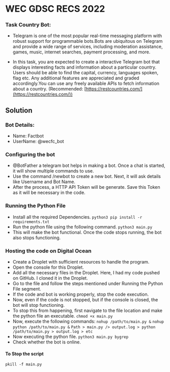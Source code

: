 # WEC GDSC RECS 2022

### Task Country Bot:

- Telegram is one of the most popular real-time messaging platform with robust support for programmable bots.Bots are ubiquitous on Telegram and provide a wide range of services, including moderation assistance, games, music, internet searches, payment processing, and more.

- In this task, you are expected to create a interactive Telegram bot that displays interesting facts and information about a particular country. Users should be able to find the capital, currency, languages spoken, flag etc. Any additional features are appreciated and graded accordingly.You can use any freely available APIs to fetch information about a country. (Recommended:  [https://restcountries.com/](https://restcountries.com/))

## Solution
### Bot Details:
- Name: Factbot
- UserName: @wecfc_bot
### Configuring the bot
-  @BotFather a telegram bot helps in making a bot. Once a chat is started, it will show multiple commands to use. 
- Use the command /newbot to create a new bot. Next, it will ask details like Username and Bot Name. 
- After the process, a HTTP API Token will be generate. Save this Token as it will be necessary in the code.
### Running the Python File
- Install all the required Dependencies.
`python3 pip install -r requirements.txt`
- Run the python file using the following command.
`python3 main.py`
- This will make the bot functional. Once the code stops running, the bot also stops functioning. 
### Hosting the code on Digital Ocean
- Create a Droplet with sufficient resources to handle the program. 
- Open the console for this Droplet.
- Add all the necessary files in the Droplet. Here, I had my code pushed on GitHub. I cloned it in the Droplet.
- Go to the file and follow the steps mentioned under Running the Python File segment.
- If the code and bot is working properly, stop the code execution.
- Now, even if the code is not stopped, but if the console is closed, the bot will stop functioning.
- To stop this from happening, first navigate to the file location and make the python file an executable.
`chmod +x main.py`
- Now, execute the following commands:
`nohup /path/to/main.py &`
`nohup python /path/to/main.py &`
`Path > main.py /> output.log > python /path/to/main.py > output.log > etc`
- Now executing the python file.
`python3 main.py bygrep`
- Check whether the bot is online. 
#### To Stop the script
`pkill -f main.py`